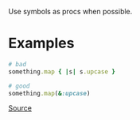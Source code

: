 
Use symbols as procs when possible.

# Examples

```ruby
# bad
something.map { |s| s.upcase }

# good
something.map(&:upcase)
```

[Source](http://www.rubydoc.info/gems/rubocop/RuboCop/Cop/Style/SymbolProc)